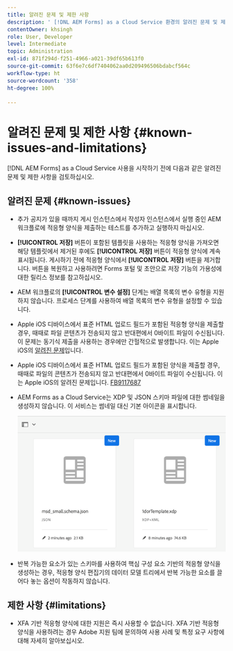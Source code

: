 ```yaml
---
title: 알려진 문제 및 제한 사항
description: ' [!DNL AEM Forms] as a Cloud Service 환경의 알려진 문제 및 제한 사항'
contentOwner: khsingh
role: User, Developer
level: Intermediate
topic: Administration
exl-id: 871f294d-f251-4966-a021-39df65b613f0
source-git-commit: 63f6e7c6df7404062aa0d209496506bdabcf564c
workflow-type: ht
source-wordcount: '358'
ht-degree: 100%

---
```


# 알려진 문제 및 제한 사항 {#known-issues-and-limitations}

[!DNL AEM Forms] as a Cloud Service 사용을 시작하기 전에 다음과 같은 알려진 문제 및 제한 사항을 검토하십시오.

## 알려진 문제 {#known-issues}

* 추가 공지가 있을 때까지 게시 인스턴스에서 작성자 인스턴스에서 실행 중인 AEM 워크플로에 적응형 양식을 제출하는 테스트를 추가하고 실행하지 마십시오.

* **[!UICONTROL 저장]** 버튼이 포함된 템플릿을 사용하는 적응형 양식을 가져오면 해당 템플릿에서 제거된 후에도 **[!UICONTROL 저장]** 버튼이 적응형 양식에 계속 표시됩니다. 게시하기 전에 적응형 양식에서 **[!UICONTROL 저장]** 버튼을 제거합니다. 버튼을 복원하고 사용하려면 Forms 포털 및 초안으로 저장 기능의 가용성에 대한 릴리스 정보를 참고하십시오.

* AEM 워크플로의 **[!UICONTROL 변수 설정]** 단계는 배열 목록의 변수 유형을 지원하지 않습니다. 프로세스 단계를 사용하여 배열 목록의 변수 유형을 설정할 수 있습니다.

* Apple iOS 디바이스에서 표준 HTML 업로드 필드가 포함된 적응형 양식을 제출할 경우, 때때로 파일 콘텐츠가 전송되지 않고 반대편에서 0바이트 파일이 수신됩니다. 이 문제는 동기식 제출을 사용하는 경우에만 간헐적으로 발생합니다. 이는 Apple iOS의 [알려진 문제](https://feedbackassistant.apple.com/feedback/9117687)입니다.

* Apple iOS 디바이스에서 표준 HTML 업로드 필드가 포함된 양식을 제출할 경우, 때때로 파일의 콘텐츠가 전송되지 않고 반대편에서 0바이트 파일이 수신됩니다. 이는 Apple iOS의 알려진 문제입니다. [FB9117687](https://feedbackassistant.apple.com/feedback/9117687)

* AEM Forms as a Cloud Service는 XDP 및 JSON 스키마 파일에 대한 썸네일을 생성하지 않습니다. 이 서비스는 썸네일 대신 기본 아이콘을 표시합니다.

  ![Forms 썸네일 알려진 문제](/help/forms/assets/forms-tumbnail-known-issue.png)

* 반복 가능한 요소가 있는 스키마를 사용하여 핵심 구성 요소 기반의 적응형 양식을 생성하는 경우, 적응형 양식 편집기의 데이터 모델 트리에서 반복 가능한 요소를 끌어다 놓는 옵션이 작동하지 않습니다.

## 제한 사항 {#limitations}

* XFA 기반 적응형 양식에 대한 지원은 즉시 사용할 수 없습니다. XFA 기반 적응형 양식을 사용하려는 경우 Adobe 지원 팀에 문의하여 사용 사례 및 특정 요구 사항에 대해 자세히 알아보십시오.

